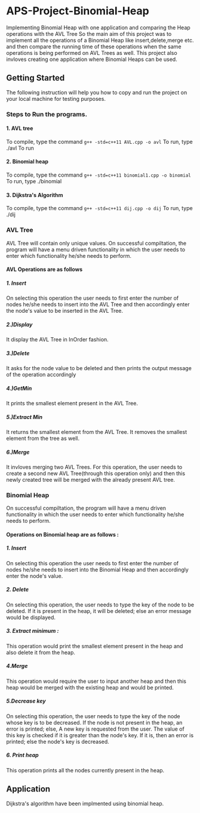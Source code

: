 # APS-Project-Binomial-Heap
Implementing Binomial Heap with one application and comparing the Heap operations with the AVL Tree
So the main aim of this project was to implement all the operations of a Binomial Heap like insert,delete,merge etc. and then compare the running time of these operations when the same operations is being performed on AVL Trees as well.
This project also invloves creating one application where Binomial Heaps can be used.

## Getting Started
The following instruction will help you how to copy and run the project on your local machine for testing purposes.

### Steps to Run the programs.
#### 1. AVL tree 
To compile, type the command `g++ -std=c++11 AVL.cpp -o avl`
To run, type ./avl
To run 
#### 2. Binomial heap
To compile, type the command `g++ -std=c++11 binomial1.cpp -o binomial`
To run, type ./binomial

#### 3. Dijkstra's Algorithm
To compile, type the command `g++ -std=c++11 dij.cpp -o dij`
To run, type ./dij

### AVL Tree
AVL Tree will contain only unique values.
On successful compiltation, the program will have a menu driven functionality in which the user needs to enter which functionality he/she needs to perform.
#### AVL Operations are as follows
##### 1. Insert
  On selecting this operation the user needs to first enter the number of nodes he/she needs to insert into the AVL Tree and then accordingly enter the node's value to be inserted in the AVL Tree.

##### 2.)Display
  It display the AVL Tree in InOrder fashion.

##### 3.)Delete
  It asks for the node value to be deleted and then prints the output message of the operation accordingly

##### 4.)GetMin
  It prints the smallest element present in the AVL Tree.

##### 5.)Extract Min
  It returns the smallest element from the AVL Tree. It removes the smallest element from the tree as well.

##### 6.)Merge
  It invloves merging two AVL Trees. For this operation, the user needs to create a second new AVL Tree(through this operation only) and then this newly created tree will be merged with the already present AVL tree.

### Binomial Heap
On successful compiltation, the program will have a menu driven functionality in which the user needs to enter which functionality he/she needs to perform.

#### Operations on Binomial heap are as follows : 
##### 1. Insert
On selecting this operation the user needs to first enter the number of nodes he/she needs to insert into the Binomial Heap and then accordingly enter the node's value.

##### 2. Delete
On selecting this operation, the user needs to type the key of the node to be deleted. If it is present in the heap, it will be deleted; else an error message would be displayed.

##### 3. Extract minimum :
This operation would print the smallest element present in the heap and also delete it from the heap.

##### 4.Merge
This operation would require the user to input another heap and then this heap would be merged with the existing heap and would be printed.

##### 5.Decrease key
On selecting this operation, the user needs to type the key of the node whose key is to be decreased. If the node is not present in the heap, an error is printed; else, A new key is requested from the user. The value of this key is checked if it is greater than the node's key. If it is, then an error is printed; else the node's key is decreased.

##### 6. Print heap
This operation prints all the nodes currently present in the heap.

## Application
Dijkstra's algorithm have been implmented using binomial heap.
